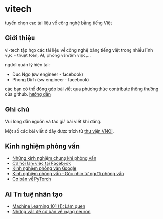 # vitech

tuyển chọn các tài liệu về công nghệ bằng tiếng Việt

Giới thiệu
-----------------------
vi-tech tập hợp các tài liệu về công nghệ bằng tiếng việt trong nhiều lĩnh vực - thuật toán, AI, phỏng vấn/tìm việc,...

người quản lý hiện tại:
- Duc Ngo (sw engineer - facebook)
- Phong Dinh (sw engineer - facebook)

các bạn có thể đóng góp bài viết qua phương thức contribute thông thường của github.
[hướng dẫn](https://github.com/TeamworkTCU/4305-FOSSD-Project/wiki/C%C3%A1ch-th%E1%BB%A9c-l%E1%BA%A5y-m%C3%A3-v%C3%A0-%C4%91%C3%B3ng-g%C3%B3p-m%C3%A3-ngu%E1%BB%93n)


Ghi chú 
-----------------------
Vui lòng dẫn nguồn và tác giả bài viết khi đăng. 

Một số các bài viết ở đây được trích từ [thư viện VNOI](http://vnoi.info/wiki/Home).

Kinh nghiệm phỏng vấn
-----------------------

-   [Những kinh nghiệm chung khi phỏng vấn](interview/kinh-nghiem-chung-khi-phong-van.md)
-   [Cơ hội làm việc tại Facebook](interview/co-hoi-facebook.md)
-   [Kinh nghiệm phỏng vấn Google](interview/kinh-nghiem-phong-van-google.md)
-   [Kinh nghiệm phỏng vấn - Góc nhìn từ người phỏng vấn](interview/kinh-nghiem-phong-van-vien.md)
-   [Cơ bản về PyTorch](ai/pytorch-101.md)

AI Trí tuệ nhân tạo
-----------------------
-   [Machine Learning 101 (1): Làm quen](ai/ml-101-lam-quen.md)
-   [Những vấn đề cơ bản về mạng neuron](ai/neural-network-101.md)
